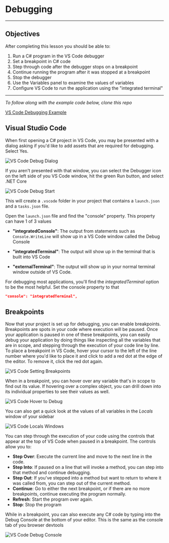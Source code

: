 # Debugging

---

## Objectives

After completing this lesson you should be able to:

1. Run a C# program in the VS Code debugger
1. Set a breakpoint in C# code
1. Step through code after the debugger stops on a breakpoint
1. Continue running the program after it was stopped at a breakpoint
1. Stop the debugger
1. Use the Variables panel to examine the values of variables
1. Configure VS Code to run the application using the "integrated terminal"

---

_To follow along with the example code below, clone this repo_

[VS Code Debugging Example](https://github.com/nashville-software-school/vscode-csharp-debug-demo)

## Visual Studio Code

When first opening a C# project in VS Code, you may be presented with a dialog asking if you'd like to add assets that are required for debugging. Select Yes.

![VS Code Debug Dialog](./images/VsCodeDebugDialog.png)

If you aren't presented with that window, you can select the Debugger icon on the left side of you VS Code window, hit the green Run button, and select .NET Core

![VS Code Debug Start](./images/DebugLaunchSettings.gif)

This will create a `.vscode` folder in your project that contains a `launch.json` and a `tasks.json` file. 

Open the `launch.json` file and find the "console" property. This property can have 1 of 3 values

- **"integratedConsole"**: The output from statements such as `Console.WriteLine` will show up in a VS Code window called the Debug Console

- **"integratedTerminal"**: The output will show up in the terminal that is built into VS Code

- **"externalTerminal"**: The output will show up in your normal terminal window outside of VS Code.

For debugging most applications, you'll find the _integratedTerminal_ option to be the most helpful. Set the console property to that

```json
"console": "integratedTerminal",
```

## Breakpoints

Now that your project is set up for debugging, you can enable breakpoints. Breakpoints are spots in your code where execution will be paused. Once your application is paused in one of these breakpoints, you can easily debug your application by doing things like inspecting all the variables that are in scope, and stepping through the execution of your code line by line. To place a breakpoint in VS Code, hover your cursor to the left of the line number where you'd like to place it and click to add a red dot at the edge of the editor. To remove it, click the red dot again.

![VS Code Setting Breakpoints](./images/VsCodeBreakpoints.gif)

When in a breakpoint, you can hover over any variable that's in scope to find out its value. If hovering over a complex object, you can drill down into its individual properties to see their values as well.

![VS Code Hover to Debug](./images/VsCodeDebuggingHover.gif)

You can also get a quick look at the values of all variables in the *Locals* window of your sidebar

![VS Code Locals Windows](./images/VsCodeDebuggingLocals.png)

You can step through the execution of your code using the controls that appear at the top of VS Code when paused in a breakpoint. The controls allow you to:

- **Step Over**: Execute the current line and move to the next line in the code.
- **Step Into**: If paused on a line that will invoke a method, you can step into that method and continue debugging.
- **Step Out**: If you've stepped into a method but want to return to where it was called from, you can step out of the current method.
- **Continue**: Go to either the next breakpoint, or if there are no more breakpoints, continue executing the program normally.
- **Refresh**: Start the program over again.
- **Stop**: Stop the program

While in a breakpoint, you can also execute any C# code by typing into the Debug Console at the bottom of your editor. This is the same as the console tab of you browser devtools

![VS Code Debug Console](./images/VsCodeDebugConsole.gif)
